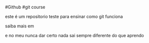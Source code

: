 #Github
#git course

este é um repositorio teste para ensinar como git funciona 

saiba mais em

e no meu nunca dar certo nada sai sempre diferente do que aprendo
